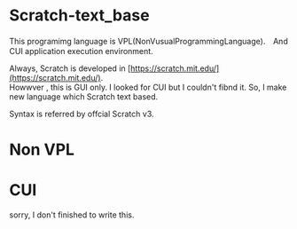 # Scratch-text_base


This programimg language is VPL(NonVusualProgrammingLanguage).　And CUI application execution environment.  

Always, Scratch is developed in [https://scratch.mit.edu/](https://scratch.mit.edu/).  
Howwver , this is GUI only. I looked for CUI but I couldn't fibnd it.
So, I make new language which Scratch text based.  

Syntax is referred by offcial Scratch v3.

# Non VPL

# CUI


sorry, I don't finished to write this.
